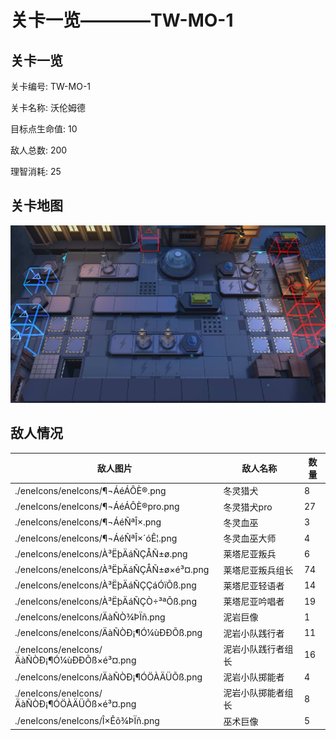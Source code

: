 # 关卡一览————TW-MO-1


## 关卡一览

关卡编号: TW-MO-1

关卡名称: 沃伦姆德

目标点生命值: 10

敌人总数: 200

理智消耗: 25


## 关卡地图
![TW-MO-1](./oprMap/TW-MO-1.png)

## 敌人情况

| 敌人图片 | 敌人名称 | 数量  |
|---------|-----|-----|
| ./eneIcons/eneIcons/¶¬ÁéÁÔÈ®.png| 冬灵猎犬  |   8  |
| ./eneIcons/eneIcons/¶¬ÁéÁÔÈ®pro.png| 冬灵猎犬pro  |   27  |
| ./eneIcons/eneIcons/¶¬ÁéÑªÎ×.png| 冬灵血巫  |   3  |
| ./eneIcons/eneIcons/¶¬ÁéÑªÎ×´óÊ¦.png| 冬灵血巫大师  |   4  |
| ./eneIcons/eneIcons/À³ËþÄáÑÇÅÑ±ø.png| 莱塔尼亚叛兵  |   6  |
| ./eneIcons/eneIcons/À³ËþÄáÑÇÅÑ±ø×é³¤.png| 莱塔尼亚叛兵组长  |   74  |
| ./eneIcons/eneIcons/À³ËþÄáÑÇÇáÓïÕß.png| 莱塔尼亚轻语者  |   14  |
| ./eneIcons/eneIcons/À³ËþÄáÑÇÒ÷³ªÕß.png| 莱塔尼亚吟唱者  |   19  |
| ./eneIcons/eneIcons/ÄàÑÒ¾ÞÏñ.png| 泥岩巨像  |   1  |
| ./eneIcons/eneIcons/ÄàÑÒÐ¡¶Ó¼ùÐÐÕß.png| 泥岩小队践行者  |   11  |
| ./eneIcons/eneIcons/ÄàÑÒÐ¡¶Ó¼ùÐÐÕß×é³¤.png| 泥岩小队践行者组长  |   16  |
| ./eneIcons/eneIcons/ÄàÑÒÐ¡¶ÓÖÀÄÜÕß.png| 泥岩小队掷能者  |   4  |
| ./eneIcons/eneIcons/ÄàÑÒÐ¡¶ÓÖÀÄÜÕß×é³¤.png| 泥岩小队掷能者组长  |   8  |
| ./eneIcons/eneIcons/Î×Êõ¾ÞÏñ.png| 巫术巨像  |   5  |
